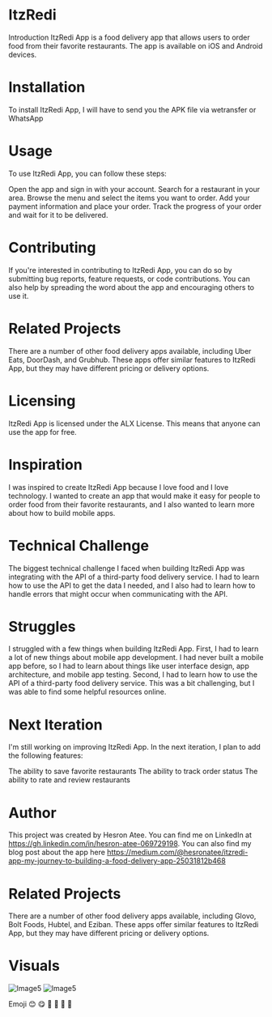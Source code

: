 # ItzRedi
Introduction
ItzRedi App is a food delivery app that allows users to order food from their favorite restaurants. The app is available on iOS and Android devices.

# Installation
To install ItzRedi App, I will have to send you the APK file via wetransfer or WhatsApp

# Usage
To use ItzRedi App, you can follow these steps:

Open the app and sign in with your account.
Search for a restaurant in your area.
Browse the menu and select the items you want to order.
Add your payment information and place your order.
Track the progress of your order and wait for it to be delivered.

# Contributing
If you're interested in contributing to ItzRedi App, you can do so by submitting bug reports, feature requests, or code contributions. You can also help by spreading the word about the app and encouraging others to use it.

# Related Projects
There are a number of other food delivery apps available, including Uber Eats, DoorDash, and Grubhub. These apps offer similar features to ItzRedi App, but they may have different pricing or delivery options.

# Licensing
ItzRedi App is licensed under the ALX License. This means that anyone can use the app for free.



# Inspiration
I was inspired to create ItzRedi App because I love food and I love technology. I wanted to create an app that would make it easy for people to order food from their favorite restaurants, and I also wanted to learn more about how to build mobile apps.

# Technical Challenge
The biggest technical challenge I faced when building ItzRedi App was integrating with the API of a third-party food delivery service. I had to learn how to use the API to get the data I needed, and I also had to learn how to handle errors that might occur when communicating with the API.

# Struggles
I struggled with a few things when building ItzRedi App. First, I had to learn a lot of new things about mobile app development. I had never built a mobile app before, so I had to learn about things like user interface design, app architecture, and mobile app testing. Second, I had to learn how to use the API of a third-party food delivery service. This was a bit challenging, but I was able to find some helpful resources online.

# Next Iteration
I'm still working on improving ItzRedi App. In the next iteration, I plan to add the following features:

The ability to save favorite restaurants
The ability to track order status
The ability to rate and review restaurants

# Author
This project was created by Hesron Atee. You can find me on LinkedIn at https://gh.linkedin.com/in/hesron-atee-069729198. You can also find my blog post about the app here https://medium.com/@hesronatee/itzredi-app-my-journey-to-building-a-food-delivery-app-25031812b468


# Related Projects
There are a number of other food delivery apps available, including Glovo, Bolt Foods, Hubtel, and Eziban. These apps offer similar features to ItzRedi App, but they may have different pricing or delivery options.

# Visuals
![Image5](https://github.com/hesrondrake89/ItzRedi/assets/113859517/f6223d13-d927-482c-ba10-3b4acb52477c)
![Image5](https://github.com/hesrondrake89/ItzRedi/assets/113859517/e39c2f68-3131-4a0e-a8dd-7a23b0cab1b3)



Emoji
😊 😋 🍕 🍔 🥡 🚀

